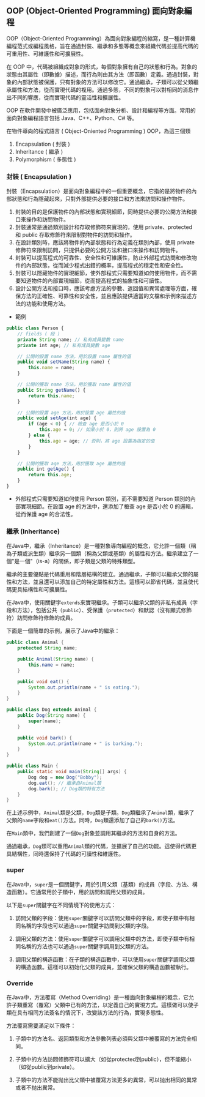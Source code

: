 ## OOP (Object-Oriented Programming) 面向對象編程

OOP（Object-Oriented Programming）為面向對象編程的縮寫，是一種計算機編程范式或編程風格，旨在通過封裝、繼承和多態等概念來組織代碼並提高代碼的可重用性、可維護性和可擴展性。   

在 OOP 中，代碼被組織成對象的形式，每個對象擁有自己的狀態和行為。對象的狀態由其屬性（即數據）描述，而行為則由其方法（即函數）定義。通過封裝，對象的內部狀態被保護，只有對象的方法可以修改它。通過繼承，子類可以從父類繼承屬性和方法，從而實現代碼的複用。通過多態，不同的對象可以對相同的消息作出不同的響應，從而實現代碼的靈活性和擴展性。   

OOP 在軟件開發中被廣泛應用，包括面向對象分析、設計和編程等方面。常用的面向對象編程語言包括 Java、C++、Python、C# 等。   


在物件導向的程式語言 ( Object-Oniented Programming ) OOP，為這三個類    

1. Encapsulation ( 封裝 )
2. Inheritance ( 繼承 )
3. Polymorphism ( 多態性 )


### 封裝 ( Encapsulation )

封裝（Encapsulation）是面向對象編程中的一個重要概念，它指的是將物件的內部狀態和行為隱藏起來，只對外部提供必要的接口和方法來訪問和操作物件。

1. 封裝的目的是保護物件的內部狀態和實現細節，同時提供必要的公開方法和接口來操作和訪問物件。
2. 封裝通常是通過類別設計和存取修飾符來實現的，使用 private、protected 和 public 存取修飾符來限制對物件的訪問和操作。
3. 在設計類別時，應該將物件的內部狀態和行為定義在類別內部，使用 private 修飾符來限制訪問，只提供必要的公開方法和接口來操作和訪問物件。
4. 封裝可以提高程式的可靠性、安全性和可維護性，防止外部程式訪問和修改物件的內部狀態，從而減少程式出錯的概率，提高程式的穩定性和安全性。
5. 封裝可以隱藏物件的實現細節，使外部程式只需要知道如何使用物件，而不需要知道物件的內部實現細節，從而提高程式的抽象性和可讀性。
6. 設計公開方法和接口時，應該考慮方法的參數、返回值和異常處理等方面，確保方法的正確性、可靠性和安全性，並且應該提供適當的文檔和示例來描述方法的功能和使用方法。

* 範例
```js
public class Person {
    // fields ( 段 )
    private String name; // 私有成員變數 name
    private int age; // 私有成員變數 age

    // 公開的設置 name 方法，用於設置 name 屬性的值
    public void setName(String name) {
        this.name = name;
    }

    // 公開的獲取 name 方法，用於獲取 name 屬性的值
    public String getName() {
        return this.name;
    }

    // 公開的設置 age 方法，用於設置 age 屬性的值
    public void setAge(int age) {
        if (age < 0) { // 檢查 age 是否小於 0
            this.age = 0; // 如果小於 0，則將 age 設置為 0
        } else {
            this.age = age; // 否則，將 age 設置為指定的值
        }
    }

    // 公開的獲取 age 方法，用於獲取 age 屬性的值
    public int getAge() {
        return this.age;
    }
}
```
* 外部程式只需要知道如何使用 Person 類別，而不需要知道 Person 類別的內部實現細節。在設置 age 的方法中，還添加了檢查 age 是否小於 0 的邏輯，從而保護 age 的合法性。

   
### 繼承 (Inheritance)
在Java中，繼承（Inheritance）是一種對象導向編程的概念，它允許一個類（稱為子類或派生類）繼承另一個類（稱為父類或基類）的屬性和方法。繼承建立了一個"是一個"（is-a）的關係，即子類是父類的特殊類型。      
      
繼承的主要優點是代碼重用和階層結構的建立。通過繼承，子類可以繼承父類的屬性和方法，並且還可以添加自己的特定屬性和方法。這樣可以節省代碼，並且使代碼更具結構性和可擴展性。      
      
在Java中，使用關鍵字`extends`來實現繼承。子類可以繼承父類的非私有成員（字段和方法），包括公共（`public`）、受保護（`protected`）和默認（沒有顯式修飾符）訪問修飾符修飾的成員。      
      
下面是一個簡單的示例，展示了Java中的繼承：      
      
```java
public class Animal {
    protected String name;

    public Animal(String name) {
        this.name = name;
    }

    public void eat() {
        System.out.println(name + " is eating.");
    }
}

public class Dog extends Animal {
    public Dog(String name) {
        super(name);
    }

    public void bark() {
        System.out.println(name + " is barking.");
    }
}

public class Main {
    public static void main(String[] args) {
        Dog dog = new Dog("Bobby");
        dog.eat(); // 繼承自Animal類
        dog.bark(); // Dog類的特有方法
    }
}
```
      
在上述示例中，`Animal`類是父類，`Dog`類是子類。`Dog`類繼承了`Animal`類，繼承了父類的`name`字段和`eat()`方法。同時，`Dog`類還添加了自己的`bark()`方法。      
      
在`Main`類中，我們創建了一個`Dog`對象並調用其繼承的方法和自身的方法。      
      
通過繼承，`Dog`類可以重用`Animal`類的代碼，並擴展了自己的功能。這使得代碼更具結構性，同時還保持了代碼的可讀性和維護性。      
        
### super
在Java中，`super`是一個關鍵字，用於引用父類（基類）的成員（字段、方法、構造函數）。它通常用於子類中，用於訪問和調用父類的成員。      
      
以下是`super`關鍵字在不同情境下的使用方式：      
      
1. 訪問父類的字段：使用`super`關鍵字可以訪問父類中的字段，即使子類中有相同名稱的字段也可以通過`super`關鍵字訪問到父類的字段。
      
2. 調用父類的方法：使用`super`關鍵字可以調用父類中的方法，即使子類中有相同名稱的方法也可以通過`super`關鍵字調用到父類的方法。
      
3. 調用父類的構造函數：在子類的構造函數中，可以使用`super`關鍵字調用父類的構造函數。這樣可以初始化父類的成員，並確保父類的構造函數被執行。
         
         
### Override
在Java中，方法覆寫（Method Overriding）是一種面向對象編程的概念，它允許子類重寫（覆寫）父類中已有的方法，以定義自己的實現方式。這樣做可以使子類在具有相同方法簽名的情況下，改變該方法的行為，實現多態性。         
         
方法覆寫需要滿足以下條件：         
         
1. 子類中的方法名、返回類型和方法參數列表必須與父類中被覆寫的方法完全相同。
         
2. 子類中的方法訪問修飾符可以擴大（如從protected到public），但不能縮小（如從public到private）。
         
3. 子類中的方法不能抛出比父類中被覆寫方法更多的異常，可以抛出相同的異常或者不抛出異常。
         

### 